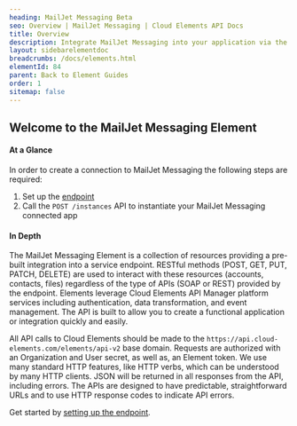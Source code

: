 ```yaml
---
heading: MailJet Messaging Beta
seo: Overview | MailJet Messaging | Cloud Elements API Docs
title: Overview
description: Integrate MailJet Messaging into your application via the Cloud Elements APIs.
layout: sidebarelementdoc
breadcrumbs: /docs/elements.html
elementId: 84
parent: Back to Element Guides
order: 1
sitemap: false
---
```


## Welcome to the MailJet Messaging Element


#### At a Glance

In order to create a connection to MailJet Messaging the following steps are required:

1. Set up the [endpoint](mailjet-messaging-endpoint-setup.html)
2. Call the `POST /instances` API to instantiate your MailJet Messaging connected app

#### In Depth

The MailJet Messaging Element is a collection of resources providing a pre-built integration into a service endpoint. RESTful methods (POST, GET, PUT, PATCH, DELETE) are used to interact with these resources (accounts, contacts, files) regardless of the type of APIs (SOAP or REST) provided by the endpoint. Elements leverage Cloud Elements API Manager platform services including authentication, data transformation, and event management.  The API is built to allow you to create a functional application or integration quickly and easily.

All API calls to Cloud Elements should be made to the `https://api.cloud-elements.com/elements/api-v2` base domain. Requests are authorized with an Organization and User secret, as well as, an Element token.  We use many standard HTTP features, like HTTP verbs, which can be understood by many HTTP clients. JSON will be returned in all responses from the API, including errors. The APIs are designed to have predictable, straightforward URLs and to use HTTP response codes to indicate API errors.

Get started by [setting up the endpoint](mailjet-messaging-endpoint-setup.html).
